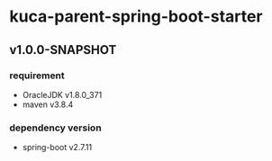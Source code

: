 # kuca-parent-spring-boot-starter

## v1.0.0-SNAPSHOT
### requirement
- OracleJDK v1.8.0_371
- maven  v3.8.4
### dependency version
- spring-boot v2.7.11
